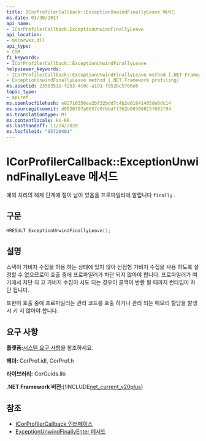 ```yaml
---
title: ICorProfilerCallback::ExceptionUnwindFinallyLeave 메서드
ms.date: 03/30/2017
api_name:
- ICorProfilerCallback.ExceptionUnwindFinallyLeave
api_location:
- mscorwks.dll
api_type:
- COM
f1_keywords:
- ICorProfilerCallback::ExceptionUnwindFinallyLeave
helpviewer_keywords:
- ICorProfilerCallback::ExceptionUnwindFinallyLeave method [.NET Framework profiling]
- ExceptionUnwindFinallyLeave method [.NET Framework profiling]
ms.assetid: 2350351e-f253-4c0c-a191-f952bc5700e6
topic_type:
- apiref
ms.openlocfilehash: e02716350aa2bf32bdd7c4b2e01841405de6dc14
ms.sourcegitcommit: d8020797a6657d0fbbdff362b80300815f682f94
ms.translationtype: MT
ms.contentlocale: ko-KR
ms.lasthandoff: 11/24/2020
ms.locfileid: "95720401"
---
```

# <a name="icorprofilercallbackexceptionunwindfinallyleave-method"></a>ICorProfilerCallback::ExceptionUnwindFinallyLeave 메서드

예외 처리의 해제 단계에 절이 남아 있음을 프로파일러에 알립니다 `finally` .  
  
## <a name="syntax"></a>구문  
  
```cpp  
HRESULT ExceptionUnwindFinallyLeave();  
```  
  
## <a name="remarks"></a>설명  

 스택이 가비지 수집을 허용 하는 상태에 있지 않아 선점형 가비지 수집을 사용 하도록 설정할 수 없으므로이 호출 중에 프로파일러가 차단 되지 않아야 합니다. 프로파일러가 여기에서 차단 되 고 가비지 수집이 시도 되는 경우이 콜백이 반환 될 때까지 런타임이 차단 됩니다.  
  
 또한이 호출 중에 프로파일러는 관리 코드를 호출 하거나 관리 되는 메모리 할당을 발생 시 키 지 않아야 합니다.  
  
## <a name="requirements"></a>요구 사항  

 **플랫폼:**[시스템 요구 사항](../../get-started/system-requirements.md)을 참조하세요.  
  
 **헤더:** CorProf.idl, CorProf.h  
  
 **라이브러리:** CorGuids.lib  
  
 **.NET Framework 버전:**[!INCLUDE[net_current_v20plus](../../../../includes/net-current-v20plus-md.md)]  
  
## <a name="see-also"></a>참조

- [ICorProfilerCallback 인터페이스](icorprofilercallback-interface.md)
- [ExceptionUnwindFinallyEnter 메서드](icorprofilercallback-exceptionunwindfinallyenter-method.md)
